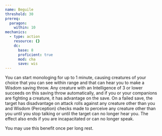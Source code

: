 ```yaml
---
name: Beguile
threshold: 30
prereq:
  paragon:
    within: 10
mechanics:
  - type: action
    resource: {}
    dc:
      base: 8
      proficient: true
      mod: cha
      save: wis
---
```

You can start monologing for up to 1 minute, causing creatures of your choice that you can see within range and that
can hear you to make a Wisdom saving throw. Any creature with an Intelligence of 3 or lower succeeds on this
saving throw automatically, and if you or your companions are fighting a creature, it has advantage on the
save. On a failed save, the target has disadvantage on attack rolls against any creature other than you and
Wisdom (Perception) checks made to perceive any creature other than you until you stop talking or until the
target can no longer hear you. The effect also ends if you are incapacitated or can no longer speak.

You may use this benefit once per long rest.

